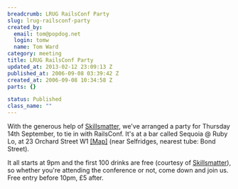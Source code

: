 ```yaml
--- 
breadcrumb: LRUG RailsConf Party
slug: lrug-railsconf-party
created_by: 
  email: tom@popdog.net
  login: tomw
  name: Tom Ward
category: meeting
title: LRUG RailsConf Party
updated_at: 2013-02-12 23:09:13 Z
published_at: 2006-09-08 03:39:42 Z
created_at: 2006-09-08 10:34:58 Z
parts: {}

status: Published
class_name: ""
---
```


With the generous help of [Skillsmatter](http://skillsmatter.com), we've arranged a party for Thursday 14th September, to tie in with RailsConf.  It's at a bar called Sequoia @ Ruby Lo, at 23 Orchard Street W1 [[Map]](http://maps.google.co.uk/maps?f=q&hl=en&q=Orchard+Street,+Westminster,+Greater+London,+W1&ie=UTF8&z=15&ll=51.515072,-0.154281&spn=0.018721,0.042958&om=1&iwloc=A) (near Selfridges, nearest tube: Bond Street).  

It all starts at 9pm and the first 100 drinks are free (courtesy of [Skillsmatter](http://skillsmatter.com)), so whether you're attending the conference or not, come down and join us.  Free entry before 10pm, &pound;5 after.


